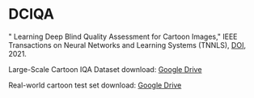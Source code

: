 # DCIQA


" Learning Deep Blind Quality Assessment for Cartoon Images," IEEE Transactions on Neural Networks and Learning Systems (TNNLS), [DOI](https://doi.org/10.1109/TNNLS.2021.3127720), 2021.


Large-Scale Cartoon IQA Dataset download: [Google Drive](https://drive.google.com/file/d/1CTWb-_CB4J6HlG3YR7ymIfKIT70NNFVs/view?usp=sharing)

Real-world cartoon test set download: [Google Drive](https://drive.google.com/file/d/1fTMgB-aIJzW-HIWPPJ20RtCjIIra7x6t/view?usp=sharing)
